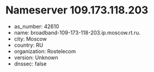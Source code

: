 # Nameserver 109.173.118.203

* as_number: 42610
* name: broadband-109-173-118-203.ip.moscow.rt.ru.
* city: Moscow
* country: RU
* organization: Rostelecom
* version: Unknown
* dnssec: false
